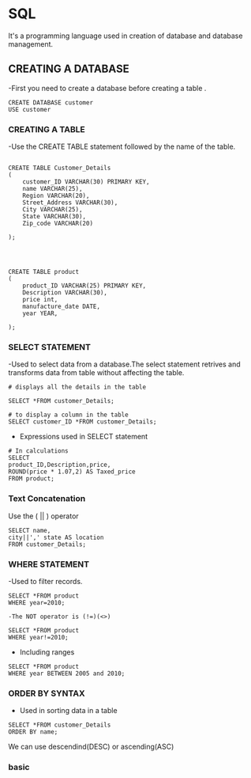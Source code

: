 # SQL
It's a programming language used in creation of database and database management.

## CREATING A DATABASE
-First you need to create a database before creating a table .

~~~
CREATE DATABASE customer
USE customer
~~~

### CREATING A TABLE
-Use the CREATE TABLE statement followed by the name of the table.
```

CREATE TABLE Customer_Details
(
    customer_ID VARCHAR(30) PRIMARY KEY,
    name VARCHAR(25),
    Region VARCHAR(20),
    Street_Address VARCHAR(30),
    City VARCHAR(25),
    State VARCHAR(30),
    Zip_code VARCHAR(20)

);


```

~~~


CREATE TABLE product
(
    product_ID VARCHAR(25) PRIMARY KEY,
    Description VARCHAR(30),
    price int,
    manufacture_date DATE,
    year YEAR,

);
~~~

### SELECT STATEMENT
-Used to select data from a database.The select statement retrives and transforms data from table without affecting the table.

~~~
# displays all the details in the table

SELECT *FROM customer_Details;
~~~
~~~
# to display a column in the table
SELECT customer_ID *FROM customer_Details;
~~~
- Expressions used in SELECT statement

~~~
# In calculations
SELECT
product_ID,Description,price,
ROUND(price * 1.07,2) AS Taxed_price
FROM product;
~~~

### Text Concatenation
Use the ( || ) operator
~~~
SELECT name,
city||',' state AS location
FROM customer_Details;
~~~

### WHERE STATEMENT
-Used to filter records.

~~~
SELECT *FROM product
WHERE year=2010;
~~~
~~~
-The NOT operator is (!=)(<>)

SELECT *FROM product
WHERE year!=2010;
~~~
- Including ranges 
~~~
SELECT *FROM product
WHERE year BETWEEN 2005 and 2010;
~~~


### ORDER BY SYNTAX
- Used in sorting data in a table
~~~
SELECT *FROM customer_Details
ORDER BY name;
~~~
We can use descendind(DESC) or ascending(ASC)

### basic 